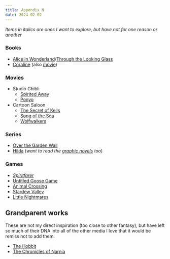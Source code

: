 ```yaml
---
title: Appendix N
date: 2024-02-02
---
```

_Items in italics are ones I want to explore, but have not for one reason or another_
### Books
- [Alice in Wonderland](https://www.gutenberg.org/ebooks/11)/[Through the Looking Glass](https://www.gutenberg.org/ebooks/12)
- [Coraline](https://www.harpercollins.com/products/coraline-neil-gaiman) (also [movie](https://www.imdb.com/title/tt0327597/))
### Movies
- Studio Ghibli
	- [Spirited Away](https://www.imdb.com/title/tt0245429)
	- [Ponyo](https://www.imdb.com/title/tt0876563)
- Cartoon Saloon
	- [The Secret of Kells](https://www.imdb.com/title/tt0485601)
	- [Song of the Sea](https://www.imdb.com/title/tt1865505)
	- [Wolfwalkers](https://www.imdb.com/title/tt5198068)
### Series
- [Over the Garden Wall](https://www.imdb.com/title/tt3718778)
- [Hilda](https://www.imdb.com/title/tt6385540) (_want to read the [graphic novels](https://nobrow.net/hilda/) too_)
### Games
- [_Spiritfarer_](https://thunderlotusgames.com/spiritfarer/)
- [Untitled Goose Game](https://goose.game/)
- [Animal Crossing](https://en.wikipedia.org/wiki/Animal_Crossing)
- [Stardew Valley](https://www.stardewvalley.net/)
- [Little Nightmares](https://tarsier.se/games/little-nightmares/)
## Grandparent works
These are not my direct inspiration (too close to other fantasy), but have left so much of their DNA into all of the other media I love that it would be remiss not to add them.
- [The Hobbit](https://www.harpercollins.com/products/the-hobbit-jrr-tolkien)
- [The Chronicles of Narnia](https://www.harpercollins.com/products/the-chronicles-of-narnia-full-color-paperback-7-book-box-set-c-s-lewis)
